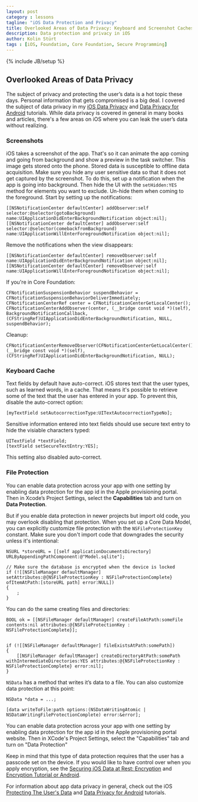 ```yaml
---
layout: post
category : lessons
tagline: "iOS Data Protection and Privacy"
title: Overlooked Areas of Data Privacy: Keyboard and Screenshot Caches
description: Data protection and privacy in iOS
author: Kolin Stürt
tags : [iOS, Foundation, Core Foundation, Secure Programming]
---
```

{% include JB/setup %}

## Overlooked Areas of Data Privacy

The subject of privacy and protecting the user’s data is a hot topic these days. Personal information that gets compromised is a big deal. I covered the subject of data privacy in my [iOS Data Privacy](http://code.tutsplus.com/articles/securing-ios-data-at-rest-protecting-the-users-data--cms-28527) and [Data Privacy for Android](https://www.raywenderlich.com/6901838-data-privacy-for-android) tutorials. While data privacy is covered in general in many books and articles, there's a few areas on iOS where you can leak the user’s data without realizing.

### Screenshots

iOS takes a screenshot of the app. That's so it can animate the app coming and going from background and show a preview in the task switcher. This image gets stored onto the phone. Stored data is susceptible to offline data acquisition. Make sure you hide any user sensitive data so that it does not get captured by the screenshot. To do this, set up a notification when the app is going into background. Then hide the UI with the `setHidden:YES` method for elements you want to exclude. Un-hide them when coming to the foreground. Start by setting up the notifications:

    [[NSNotificationCenter defaultCenter] addObserver:self selector:@selector(gotoBackground) name:UIApplicationDidEnterBackgroundNotification object:nil];
    [[NSNotificationCenter defaultCenter] addObserver:self selector:@selector(comebackfromBackground) name:UIApplicationWillEnterForegroundNotification object:nil];
    
Remove the notifications when the view disappears:
    
    [[NSNotificationCenter defaultCenter] removeObserver:self name:UIApplicationDidEnterBackgroundNotification object:nil];
    [[NSNotificationCenter defaultCenter] removeObserver:self name:UIApplicationWillEnterForegroundNotification object:nil];
    
If you're in Core Foundation:
    
    CFNotificationSuspensionBehavior suspendBehavior = CFNotificationSuspensionBehaviorDeliverImmediately;
    CFNotificationCenterRef center = CFNotificationCenterGetLocalCenter();
    CFNotificationCenterAddObserver(center, (__bridge const void *)(self), BackgroundNotificationCallback, (CFStringRef)UIApplicationDidEnterBackgroundNotification, NULL, suspendBehavior);
    
Cleanup:
    
    CFNotificationCenterRemoveObserver(CFNotificationCenterGetLocalCenter(), (__bridge const void *)(self), (CFStringRef)UIApplicationDidEnterBackgroundNotification, NULL);

### Keyboard Cache

Text fields by default have auto-correct. iOS stores text that the user types, such as learned words, in a cache. That means it's possible to retrieve some of the text that the user has entered in your app. To prevent this, disable the auto-correct option: 
	
    [myTextField setAutocorrectionType:UITextAutocorrectionTypeNo];
	
Sensitive information entered into text fields should use secure text entry to hide the visiable characters typed:

    UITextField *textField;
    [textField setSecureTextEntry:YES];

This setting also disabled auto-correct.
 
### File Protection

You can enable data protection across your app with one setting by enabling data protection for the app id in the Apple provisioning portal. Then in Xcode’s Project Settings, select the **Capabilities** tab and turn on **Data Protection**.

But if you enable data protection in newer projects but import old code, you may overlook disabling that protection. When you set up a Core Data Model, you can explicitly customize file protection with the `NSFileProtectionKey` constant. Make sure you don't import code that downgrades the security unless it's intentional:

    NSURL *storeURL = [[self applicationDocumentsDirectory] URLByAppendingPathComponent:@"Model.sqlite"];
    
    // Make sure the database is encrypted when the device is locked
    if (![[NSFileManager defaultManager] setAttributes:@{NSFileProtectionKey : NSFileProtectionComplete} ofItemAtPath:[storeURL path] error:NULL])
    {
        ;
    }
    
You can do the same creating files and directories:
 
	BOOL ok = [[NSFileManager defaultManager] createFileAtPath:someFile contents:nil attributes:@{NSFileProtectionKey : NSFileProtectionComplete}];

    
    if (![[NSFileManager defaultManager] fileExistsAtPath:somePath])
    {
        [[NSFileManager defaultManager] createDirectoryAtPath:somePath withIntermediateDirectories:YES attributes:@{NSFileProtectionKey : NSFileProtectionComplete} error:nil];
    }

`NSData` has a method that writes it’s data to a file. You can also customize data protection at this point:

	NSData *data = ...;

	[data writeToFile:path options:(NSDataWritingAtomic | NSDataWritingFileProtectionComplete) error:&error];

You can enable data protection across your app with one setting by enabling data protection for the app id in the Apple provisioning portal website. Then in XCode's Project Settings, select the "Capabilities" tab and turn on "Data Protection"

Keep in mind that this type of data protection requires that the user has a passcode set on the device. If you would like to have control over when you apply encryption, see the [Securing iOS Data at Rest: Encryption](http://code.tutsplus.com/tutorials/securing-ios-data-at-rest-encryption--cms-28786) and [Encryption Tutorial or Android](https://www.raywenderlich.com/778533-encryption-tutorial-for-android-getting-started).

For information about app data privacy in general, check out the iOS [Protecting The User's Data](http://code.tutsplus.com/articles/securing-ios-data-at-rest-protecting-the-users-data--cms-28527) and [Data Privacy for Android](https://www.raywenderlich.com/6901838-data-privacy-for-android) tutorials.
